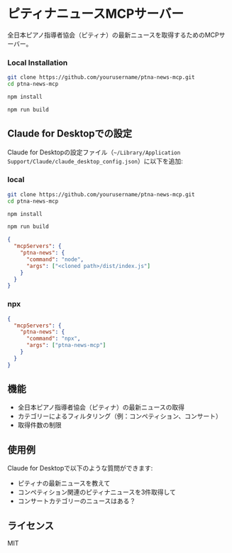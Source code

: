 # ピティナニュースMCPサーバー

全日本ピアノ指導者協会（ピティナ）の最新ニュースを取得するためのMCPサーバー。

### Local Installation

```bash
git clone https://github.com/yourusername/ptna-news-mcp.git
cd ptna-news-mcp

npm install

npm run build
```

## Claude for Desktopでの設定

Claude for Desktopの設定ファイル（`~/Library/Application Support/Claude/claude_desktop_config.json`）に以下を追加:

### local
```bash
git clone https://github.com/yourusername/ptna-news-mcp.git
cd ptna-news-mcp

npm install

npm run build
```

```json
{
  "mcpServers": {
    "ptna-news": {
      "command": "node",
      "args": ["<cloned path>/dist/index.js"]
    }
  }
}
```

### npx
```json
{
  "mcpServers": {
    "ptna-news": {
      "command": "npx",
      "args": ["ptna-news-mcp"]
    }
  }
}
```

## 機能

- 全日本ピアノ指導者協会（ピティナ）の最新ニュースの取得
- カテゴリーによるフィルタリング（例：コンペティション、コンサート）
- 取得件数の制限

## 使用例

Claude for Desktopで以下のような質問ができます:

- ピティナの最新ニュースを教えて
- コンペティション関連のピティナニュースを3件取得して
- コンサートカテゴリーのニュースはある？

## ライセンス

MIT
